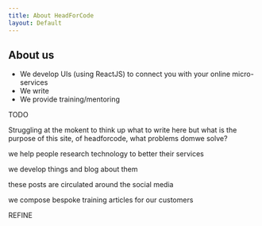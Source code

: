 ```yaml
---
title: About HeadForCode
layout: Default
---
```


## About us

* We develop UIs (using ReactJS) to connect you with your online micro-services
* We write
* We provide training/mentoring

TODO

Struggling at the mokent to think up what to write here but what is the purpose of this site, of headforcode, what problems domwe solve?

we help people research technology to better their services

we develop things and blog about them

these posts are circulated around the social media

we compose bespoke training articles for our customers

REFINE